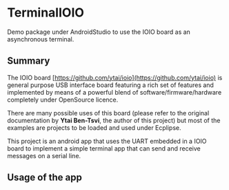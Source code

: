 # TerminalIOIO
Demo package under AndroidStudio to use the IOIO board as an asynchronous terminal.

Summary
-------
The IOIO board [https://github.com/ytai/ioio](https://github.com/ytai/ioio) is general purpose USB interface 
board featuring a rich set of features and implemented by means of a powerful blend of software/firmware/hardware 
completely under OpenSource licence.

There are many possible uses of this board (please refer to the original documentation by **Ytai Ben-Tsvi**, the author 
of this project) but most of the examples are projects to be loaded and used under Ecplipse.

This project is an android app that uses the UART embedded in a IOIO board to implement a simple terminal app that can 
send and receive messages on a serial line.

Usage of the app
----------------

